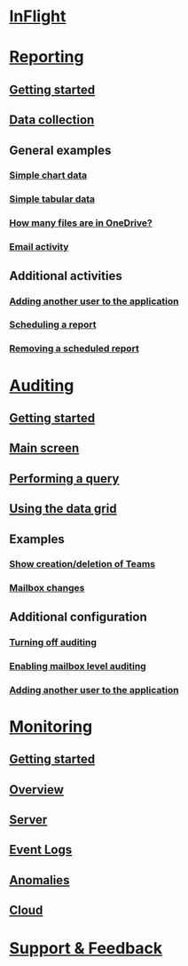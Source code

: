 ﻿# [InFlight](index.md)

# [Reporting](reporting/index.md)

## [Getting started](reporting/getting-started.md)
## [Data collection](reporting/data-collection.md)

## General examples
### [Simple chart data](reporting/example-chart.md)
### [Simple tabular data](reporting/example-data.md)
### [How many files are in OneDrive?](reporting/example-OfB.md)
### [Email activity](reporting/example-email-activity.md)

## Additional activities
### [Adding another user to the application](./reporting/user-management.md)
### [Scheduling a report](reporting/scheduling-report.md)
### [Removing a scheduled report](reporting/removing-a-report.md)

# [Auditing](auditing/index.md)
## [Getting started](auditing/gettingstarted.md)
## [Main screen](auditing/main-screen.md)
## [Performing a query](auditing/performing-a-query.md)
## [Using the data grid](auditing/switching-to-data-grid.md)

## Examples
### [Show creation/deletion of Teams](auditing/example-teams.md)
### [Mailbox changes](auditing/example-mailbox-changes.md)

## Additional configuration
### [Turning off auditing](auditing/turning-off-auditing.md)
### [Enabling mailbox level auditing](auditing/enabling-mbx-auditing.md)
### [Adding another user to the application](auditing/user-management.md)

# [Monitoring](monitoring/index.md)
## [Getting started](monitoring/monitoring.md#getting-started)
## [Overview](monitoring/monitoring.md#overview)
## [Server](monitoring/monitoring.md#server)
## [Event Logs](monitoring/monitoring.md#event-logs)
## [Anomalies](monitoring/monitoring.md#anomalies)
## [Cloud](monitoring/monitoring.md#cloud)

# [Support & Feedback](/support/index.html)
